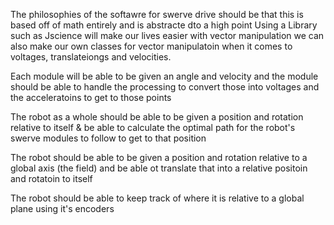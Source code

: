 The philosophies of the softawre for swerve drive should be that this is based off of math entirely and is abstracte dto a high point
Using a Library such as Jscience will make our lives easier with vector manipulation
we can also make our own classes for vector manipulatoin when it comes to voltages, translateiongs and velocities. 

Each module will be able to be given an angle and velocity and the module should be able to handle the processing to convert those into voltages and the acceleratoins to get to those points

The robot as a whole should be able to be given a position and rotation relative to itself & be able to calculate the optimal path for the robot's swerve modules to follow to get to that position

The robot should be able to be given a position and rotation relative to a global axis (the field) and be able ot translate that into a relative positoin and rotatoin to itself

The robot should be able to keep track of where it is relative to a global plane using it's encoders
